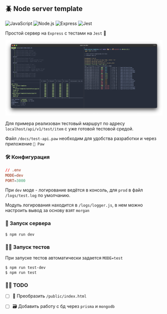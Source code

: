 ## 🪲 Node server template

![JavaScript](https://img.shields.io/badge/-JavaScript-24292F?style=for-the-badge&logo=JavaScript&logoColor=F7DF1E)
![Node.js](https://img.shields.io/badge/-Node.js-24292F?style=for-the-badge&logo=Node.js&logoColor=339933)
![Express](https://img.shields.io/badge/-Express-24292F?style=for-the-badge&logo=Express)
![Jest](https://img.shields.io/badge/-Jest-24292F?style=for-the-badge&logo=Jest&logoColor=C21325)

Простой сервер на ```Express``` с тестами на ```Jest``` 👋

<img src="./docs/Preview.png" alt="Preview" />

Для примера реализован тестовый маршрут по адресу ```localhost/api/v1/test/item``` с уже готовой тестовой средой.

Файл ```/docs/test-api.paw``` необходим для удобства разработки и через приложение ```🦊 Paw```

### 🛠 Конфигурация

```conf
// .env
MODE=dev
PORT=3000
```
При ```dev``` моде - логирование ведётся в консоль, для ```prod``` в файл ```/logs/test.log``` по умолчанию.

Модуль логирования находится в ```/logs/logger.js```, в нем можно настроить вывод за основу взят  ```morgan```

### 🚀 Запуск сервера

```console
$ npm run dev
```
### 🧑‍💻 Запуск тестов

При запуске тестов автоматически задается ```MODE=test```

```console
$ npm run test-dev
$ npm run test
```

### 🏋️‍♂️ TODO

- [ ] 💅 Преобразить ```/public/index.html```
- [ ] 🗃 Добавить работу с бд через ```prisma``` и ```mongodb```

